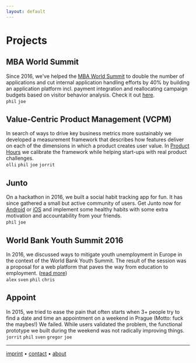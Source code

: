 ```yaml
---
layout: default
---
```


# [](#header-1)Projects

## [](#header-2)MBA World Summit

Since 2016, we've helped the [MBA World Summit](http://mbaworldsummit.com/) to double the number of applications and cut internal application handling efforts by 40% by building an application platform incl. payment integration and reallocating campaign budgets based on visitor behavior analysis. Check it out [here](http://admissions.mbaworldsummit.com/).  
`phil` `joe` 

## [](#header-2)Value-Centric Product Management (VCPM)

In search of ways to drive key business metrics more sustainably we developed a measurement framework that describes how features deliver on each of the dimensions in which a product creates user value. In [Product Hours](http://vcpm.org/) we calibrate the framework while helping start-ups with real product challenges.  
`olli` `phil` `joe` `jorrit`


## [](#header-2)Junto

On a hackathon in 2016, we built a social habit tracking app for fun. It has since gathered a small but active community of users. Get Junto now for [Android](https://play.google.com/store/apps/details?id=io.pallab.junto) or [iOS](https://itunes.apple.com/us/app/junto-mutual-improvement/id1326121611?mt=8) and implement some healthy habits with some extra motivation and accountability from your friends.  
`phil` `joe` 

## [](#header-2)World Bank Youth Summit 2016

In 2016, we discussed ways to mitigate youth unemployment in Europe in the context of the World Bank Youth Summit. The result of the session was a proposal for a web platform that paves the way from education to employment. ([read more](https://slack-files.com/T04HW89Q0-F2JBVQZ5F-b25d555850))  
`alex` `sven` `phil` `chris` 


## [](#header-2)Appoint

In 2015, we tried to ease the pain that often starts when 3+ people try to find a date and time an appointment on a weekend in Prague (Motto: fuck the maybes!) We failed. While users validated the problem, the functional prototype we built during the weekend was not radically improving things.  
`jorrit` `phil` `sven` `gregor` `joe`

* * *
[](#header-6)[imprint](imprint) • [](#header-6)[contact](contact) • [](#header-6)[about](about)     
